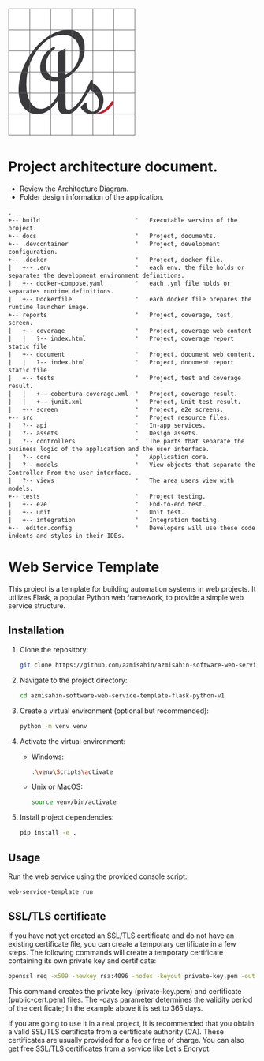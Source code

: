 # ![Logo](media/favicon.png)

# Project architecture document.

- Review the [Architecture Diagram](architecture/README.md).
- Folder design information of the application.

```
.
+-- build                           '	Executable version of the project.
+-- docs						    '	Project, documents.
+-- .devcontainer                   '	Project, development configuration.
+-- .docker                         '	Project, docker file.
|   +-- .env                        '	each env. the file holds or separates the development environment definitions.
|   +-- docker-compose.yaml         '	each .yml file holds or separates runtime definitions.
|   +-- Dockerfile                  '	each docker file prepares the runtime launcher image.
+-- reports                         '	Project, coverage, test, screen.
|   +-- coverage                    '	Project, coverage web content
|   |   ?-- index.html              '	Project, coverage report static file
|   +-- document                    '	Project, document web content.
|   |   ?-- index.html              '	Project, document report static file
|   +-- tests                       '	Project, test and coverage result.
|   |   +-- cobertura-coverage.xml  '	Project, coverage result.
|   |   +-- junit.xml               '	Project, Unit test result.
|   +-- screen                      '	Project, e2e screens.
+-- src							    '	Project resource files.
|   ?-- api					        '	In-app services.
|   ?-- assets			            '	Design assets.
|   ?-- controllers	                '	The parts that separate the business logic of the application and the user interface.
|   ?-- core					    '	Application core.
|   ?-- models					    '	View objects that separate the Controller From the user interface.
|   ?-- views					    '	The area users view with models.
+-- tests                           '	Project testing.
|   +-- e2e						    '	End-to-end test.
|   +-- unit					    '	Unit test.
|   +-- integration                 '	Integration testing.
+-- .editor.config                  '	Developers will use these code indents and styles in their IDEs.

```

# Web Service Template

This project is a template for building automation systems in web projects. It utilizes Flask, a popular Python web framework, to provide a simple web service structure.

## Installation

1. Clone the repository:

   ```bash
   git clone https://github.com/azmisahin/azmisahin-software-web-service-template-flask-python-v1.git
   ```

2. Navigate to the project directory:

   ```bash
   cd azmisahin-software-web-service-template-flask-python-v1
   ```

3. Create a virtual environment (optional but recommended):

   ```bash
   python -m venv venv
   ```

4. Activate the virtual environment:

   - Windows:

     ```bash
     .\venv\Scripts\activate
     ```

   - Unix or MacOS:

     ```bash
     source venv/bin/activate
     ```

5. Install project dependencies:

   ```bash
   pip install -e .
   ```

## Usage

Run the web service using the provided console script:

```bash
web-service-template run
```

## SSL/TLS certificate
If you have not yet created an SSL/TLS certificate and do not have an existing certificate file, you can create a temporary certificate in a few steps. The following commands will create a temporary certificate containing its own private key and certificate:

```bash
openssl req -x509 -newkey rsa:4096 -nodes -keyout private-key.pem -out public-cert.pem -days 365
```
This command creates the private key (private-key.pem) and certificate (public-cert.pem) files. The -days parameter determines the validity period of the certificate; In the example above it is set to 365 days.

If you are going to use it in a real project, it is recommended that you obtain a valid SSL/TLS certificate from a certificate authority (CA). These certificates are usually provided for a fee or free of charge. You can also get free SSL/TLS certificates from a service like Let's Encrypt.
